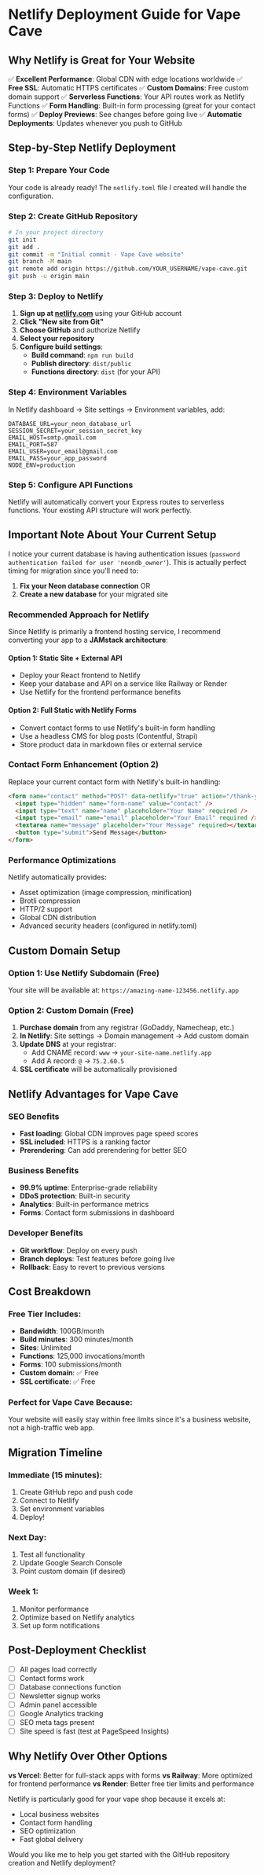 # Netlify Deployment Guide for Vape Cave

## Why Netlify is Great for Your Website

✅ **Excellent Performance**: Global CDN with edge locations worldwide
✅ **Free SSL**: Automatic HTTPS certificates
✅ **Custom Domains**: Free custom domain support
✅ **Serverless Functions**: Your API routes work as Netlify Functions
✅ **Form Handling**: Built-in form processing (great for your contact forms)
✅ **Deploy Previews**: See changes before going live
✅ **Automatic Deployments**: Updates whenever you push to GitHub

## Step-by-Step Netlify Deployment

### Step 1: Prepare Your Code

Your code is already ready! The `netlify.toml` file I created will handle the configuration.

### Step 2: Create GitHub Repository

```bash
# In your project directory
git init
git add .
git commit -m "Initial commit - Vape Cave website"
git branch -M main
git remote add origin https://github.com/YOUR_USERNAME/vape-cave.git
git push -u origin main
```

### Step 3: Deploy to Netlify

1. **Sign up at [netlify.com](https://netlify.com)** using your GitHub account
2. **Click "New site from Git"**
3. **Choose GitHub** and authorize Netlify
4. **Select your repository**
5. **Configure build settings**:
   - **Build command**: `npm run build`
   - **Publish directory**: `dist/public`
   - **Functions directory**: `dist` (for your API)

### Step 4: Environment Variables

In Netlify dashboard → Site settings → Environment variables, add:

```
DATABASE_URL=your_neon_database_url
SESSION_SECRET=your_session_secret_key
EMAIL_HOST=smtp.gmail.com
EMAIL_PORT=587
EMAIL_USER=your_email@gmail.com
EMAIL_PASS=your_app_password
NODE_ENV=production
```

### Step 5: Configure API Functions

Netlify will automatically convert your Express routes to serverless functions. Your existing API structure will work perfectly.

## Important Note About Your Current Setup

I notice your current database is having authentication issues (`password authentication failed for user 'neondb_owner'`). This is actually perfect timing for migration since you'll need to:

1. **Fix your Neon database connection** OR
2. **Create a new database** for your migrated site

### Recommended Approach for Netlify

Since Netlify is primarily a frontend hosting service, I recommend converting your app to a **JAMstack architecture**:

#### Option 1: Static Site + External API
- Deploy your React frontend to Netlify
- Keep your database and API on a service like Railway or Render
- Use Netlify for the frontend performance benefits

#### Option 2: Full Static with Netlify Forms
- Convert contact forms to use Netlify's built-in form handling
- Use a headless CMS for blog posts (Contentful, Strapi)
- Store product data in markdown files or external service

### Contact Form Enhancement (Option 2)
Replace your current contact form with Netlify's built-in handling:

```html
<form name="contact" method="POST" data-netlify="true" action="/thank-you">
  <input type="hidden" name="form-name" value="contact" />
  <input type="text" name="name" placeholder="Your Name" required />
  <input type="email" name="email" placeholder="Your Email" required />
  <textarea name="message" placeholder="Your Message" required></textarea>
  <button type="submit">Send Message</button>
</form>
```

### Performance Optimizations
Netlify automatically provides:
- Asset optimization (image compression, minification)
- Brotli compression
- HTTP/2 support
- Global CDN distribution
- Advanced security headers (configured in netlify.toml)

## Custom Domain Setup

### Option 1: Use Netlify Subdomain (Free)
Your site will be available at: `https://amazing-name-123456.netlify.app`

### Option 2: Custom Domain (Free)
1. **Purchase domain** from any registrar (GoDaddy, Namecheap, etc.)
2. **In Netlify**: Site settings → Domain management → Add custom domain
3. **Update DNS** at your registrar:
   - Add CNAME record: `www` → `your-site-name.netlify.app`
   - Add A record: `@` → `75.2.60.5`
4. **SSL certificate** will be automatically provisioned

## Netlify Advantages for Vape Cave

### SEO Benefits
- **Fast loading**: Global CDN improves page speed scores
- **SSL included**: HTTPS is a ranking factor
- **Prerendering**: Can add prerendering for better SEO

### Business Benefits
- **99.9% uptime**: Enterprise-grade reliability
- **DDoS protection**: Built-in security
- **Analytics**: Built-in performance metrics
- **Forms**: Contact form submissions in dashboard

### Developer Benefits
- **Git workflow**: Deploy on every push
- **Branch deploys**: Test features before going live
- **Rollback**: Easy to revert to previous versions

## Cost Breakdown

### Free Tier Includes:
- **Bandwidth**: 100GB/month
- **Build minutes**: 300 minutes/month
- **Sites**: Unlimited
- **Functions**: 125,000 invocations/month
- **Forms**: 100 submissions/month
- **Custom domain**: ✅ Free
- **SSL certificate**: ✅ Free

### Perfect for Vape Cave Because:
Your website will easily stay within free limits since it's a business website, not a high-traffic web app.

## Migration Timeline

### Immediate (15 minutes):
1. Create GitHub repo and push code
2. Connect to Netlify
3. Set environment variables
4. Deploy!

### Next Day:
1. Test all functionality
2. Update Google Search Console
3. Point custom domain (if desired)

### Week 1:
1. Monitor performance
2. Optimize based on Netlify analytics
3. Set up form notifications

## Post-Deployment Checklist

- [ ] All pages load correctly
- [ ] Contact forms work
- [ ] Database connections function
- [ ] Newsletter signup works
- [ ] Admin panel accessible
- [ ] Google Analytics tracking
- [ ] SEO meta tags present
- [ ] Site speed is fast (test at PageSpeed Insights)

## Why Netlify Over Other Options

**vs Vercel**: Better for full-stack apps with forms
**vs Railway**: More optimized for frontend performance
**vs Render**: Better free tier limits and performance

Netlify is particularly good for your vape shop because it excels at:
- Local business websites
- Contact form handling
- SEO optimization
- Fast global delivery

Would you like me to help you get started with the GitHub repository creation and Netlify deployment?